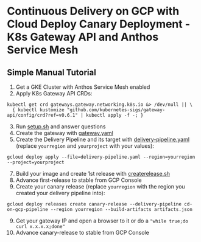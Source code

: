 # Continuous Delivery on GCP with Cloud Deploy Canary Deployment - K8s Gateway API and Anthos Service Mesh

## Simple Manual Tutorial

1. Get a GKE Cluster with Anthos Service Mesh enabled
2. Apply K8s Gateway API CRDs:
```
kubectl get crd gateways.gateway.networking.k8s.io &> /dev/null || \
  { kubectl kustomize "github.com/kubernetes-sigs/gateway-api/config/crd?ref=v0.6.1" | kubectl apply -f -; }
```
3. Run [setup.sh](setup.sh) and answer questions
4. Create the gateway with [gateway.yaml](gateway.yaml)
5. Create the Delivery Pipeline and its target with [delivery-pipeline.yaml](delivery-pipeline.yaml) (replace `yourregion` and `yourproject` with your values):
```
gcloud deploy apply --file=delivery-pipeline.yaml --region=yourregion --project=yourproject
```
7. Build your image and create 1st release with [createrelease.sh](createrelease.sh)
8. Advance first-release to stable from GCP Console
9. Create your canary release (replace `yourregion` with the region you created your delivery pipeline into):
```
gcloud deploy releases create canary-release --delivery-pipeline cd-on-gcp-pipeline --region yourregion --build-artifacts artifacts.json
```
9. Get your gateway IP and open a browser to it or do a `"while true;do curl x.x.x.x;done"`
10. Advance canary-release to stable from GCP Console
